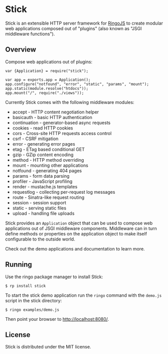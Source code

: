 # Stick

Stick is an extensible HTTP server framework for [RingoJS](http://ringojs.org/) to create modular web applications
composed out of "plugins" (also known as "JSGI middleware functions").

## Overview

Compose web applications out of plugins:

    var {Application} = require("stick");

    var app = exports.app = Application();
    app.configure("notfound", "error", "static", "params", "mount");
    app.static(module.resolve("htdocs"));
    app.mount("/", require("./views"));

Currently Stick comes with the following middleware modules:

 * accept       - HTTP content negotiation helper
 * basicauth    - basic HTTP authentication
 * continuation - generator-based async requests
 * cookies      - read HTTP cookies
 * cors         - Cross-site HTTP requests access control
 * csrf         - CSRF mitigation
 * error        - generating error pages
 * etag         - ETag based conditional GET
 * gzip         - GZip content encoding
 * method       - HTTP method overriding
 * mount        - mounting other applications
 * notfound     - generating 404 pages
 * params       - form data parsing
 * profiler     - JavaScript profiling
 * render       - mustache.js templates
 * requestlog   - collecting per-request log messages
 * route        - Sinatra-like request routing
 * session      - session support
 * static       - serving static files
 * upload       - handling file uploads

Stick provides an `Application` object that can be used to compose web
applications out of JSGI middleware components. Middleware can in turn
define methods or properties on the application object to make itself
configurable to the outside world.

Check out the demo applications and documentation to learn more.

## Running

Use the ringo package manager to install Stick:

    $ rp install stick

To start the stick demo application run the `ringo` command with the 
`demo.js` script in the stick directory:

    $ ringo examples/demo.js

Then point your browser to <http://localhost:8080/>.

## License

Stick is distributed under the MIT license.
